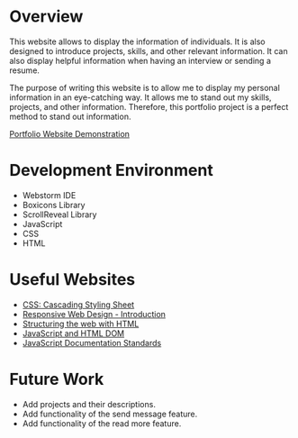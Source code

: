 # Overview

This website allows to display the information of individuals. It is also designed to introduce projects,
skills, and other relevant information. It can also display helpful information when having an interview or
sending a resume.

The purpose of writing this website is to allow me to display my personal information in an eye-catching way.
It allows me to stand out my skills, projects, and other information. Therefore, this portfolio project is
a perfect method to stand out information.

[Portfolio Website Demonstration](https://youtu.be/RsMuPOjIIrc)

# Development Environment

* Webstorm IDE
* Boxicons Library
* ScrollReveal Library
* JavaScript
* CSS
* HTML

# Useful Websites

- [CSS: Cascading Styling Sheet](https://developer.mozilla.org/en-US/docs/Web/CSS)
- [Responsive Web Design - Introduction](https://www.w3schools.com/css/css_rwd_intro.asp)
- [Structuring the web with HTML](https://developer.mozilla.org/en-US/docs/Learn/HTML)
- [JavaScript and HTML DOM](https://www.w3schools.com/jsrEF/default.asp)
- [JavaScript Documentation Standards ](https://developer.wordpress.org/coding-standards/inline-documentation-standards/javascript/)

# Future Work

- Add projects and their descriptions.
- Add functionality of the send message feature.
- Add functionality of the read more feature.